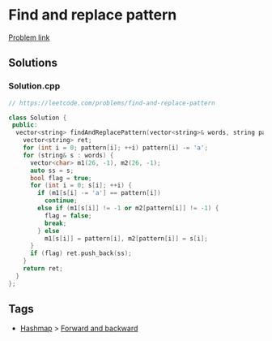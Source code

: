 # Find and replace pattern

[Problem link](https://leetcode.com/problems/find-and-replace-pattern)

## Solutions


### Solution.cpp
```cpp
// https://leetcode.com/problems/find-and-replace-pattern

class Solution {
 public:
  vector<string> findAndReplacePattern(vector<string>& words, string pattern) {
    vector<string> ret;
    for (int i = 0; pattern[i]; ++i) pattern[i] -= 'a';
    for (string& s : words) {
      vector<char> m1(26, -1), m2(26, -1);
      auto ss = s;
      bool flag = true;
      for (int i = 0; s[i]; ++i) {
        if (m1[s[i] -= 'a'] == pattern[i])
          continue;
        else if (m1[s[i]] != -1 or m2[pattern[i]] != -1) {
          flag = false;
          break;
        } else
          m1[s[i]] = pattern[i], m2[pattern[i]] = s[i];
      }
      if (flag) ret.push_back(ss);
    }
    return ret;
  }
};
```
## Tags

* [Hashmap](/README.md#Hashmap) > [Forward and backward](/README.md#Hashmap-Forward_and_backward)
